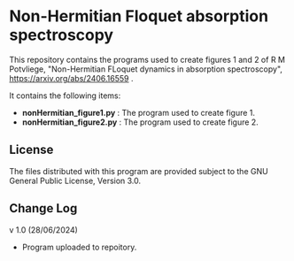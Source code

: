 # Non-Hermitian Floquet absorption spectroscopy

This repository contains the programs used to create figures 1 and 2 of R M Potvliege, "Non-Hermitian FLoquet dynamics in absorption spectroscopy", https://arxiv.org/abs/2406.16559 .

It contains the following items:

- **nonHermitian_figure1.py** : The program used to create figure 1.
- **nonHermitian_figure2.py** : The program used to create figure 2.

## License

The files distributed with this program are provided subject to the GNU General Public License, Version 3.0.
## Change Log
v 1.0 (28/06/2024)
- Program uploaded to repoitory.
